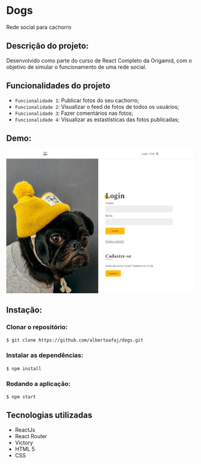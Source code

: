 # Dogs

Rede social para cachorro

## Descrição do projeto: 

Desenvolvido como parte do curso de React Completo da Origamid, com o objetivo de simular o funcionamento de uma rede social.

## Funcionalidades do projeto

* `Funcionalidade 1`: Publicar fotos do seu cachorro;
* `Funcionalidade 2`: Visualizar o feed de fotos de todos os usuários;
* `Funcionalidade 3`: Fazer comentários nas fotos;
* `Funcionalidade 4`: Visualizar as estastísticas das fotos publicadas;

## Demo:

![Dogs - Rede social para cachorros](dogs.png)

## Instação:

### Clonar o repositório:
```
$ git clone https://github.com/albertoafaj/dogs.git
```
### Instalar as dependências:
```
$ npm install
```
### Rodando a aplicação:
```
$ npm start
```

## Tecnologias utilizadas

* ReactJs
* React Router
* Victory
* HTML 5
* CSS